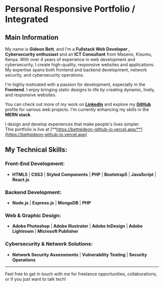 # Personal Responsive Portfolio / Integrated

## Main Information

My name is **Gideon Bett**, and I'm a **Fullstack Web Developer  , Cybersecurity enthusiast** and an **ICT Consultant** from Maseno, Kisumu, Kenya. With over 4 years of experience in web development and cybersecurity, I create high-quality, responsive websites and applications. My expertise spans both frontend and backend development, network security, and cybersecurity operations.

I'm highly motivated with a passion for development, especially in the **Frontend**. I enjoy bringing static designs to life by creating dynamic, lively, and responsive websites. 

You can check out more of my work on **[LinkedIn](https://www.linkedin.com/in/kiprotich-gideon-bett-b63478242/)** and explore my **[GitHub](https://github.com/Bettgideon)** profile for various web projects. I'm currently enhancing my skills in the **MERN stack**.

I design and develop experiences that make people's lives simpler.  
This portfolio is live at [**https://bettgideon-github-io.vercel.app/**](https://bettgideon-github-io.vercel.app)

## My Technical Skills:

### Front-End Development:
- **HTML5** | **CSS3** | **Styled Components** | **PHP** | **Bootstrap5** | **JavaScript** | **React.js**

### Backend Development:
- **Node.js** | **Express.js** | **MongoDB** | **PHP**

### Web & Graphic Design:
- **Adobe Photoshop** | **Adobe Illustrator** | **Adobe InDesign** | **Adobe Lightroom** | **Microsoft Publisher**

### Cybersecurity & Network Solutions:
- **Network Security Assessments** | **Vulnerability Testing** | **Security Operations**

---

Feel free to get in touch with me for freelance opportunities, collaborations, or if you just want to talk tech!

